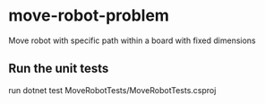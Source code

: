 # move-robot-problem
Move robot with specific path within a board with fixed dimensions 

## Run the unit tests
run dotnet test MoveRobotTests/MoveRobotTests.csproj         
